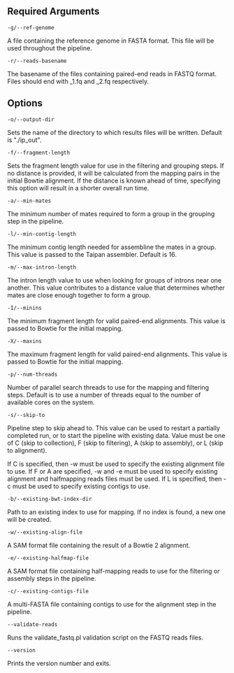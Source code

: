 Required Arguments
------------------

    -g/--ref-genome

A file containing the reference genome in FASTA format. This file will be used throughout the pipeline.

    -r/--reads-basename

The basename of the files containing paired-end reads in FASTQ format. Files should end with _1.fq and _2.fq respectively.

Options
-------

    -o/--output-dir

Sets the name of the directory to which results files will be written. Default is "./ip_out".

    -f/--fragment-length

Sets the fragment length value for use in the filtering and grouping steps. If no distance is provided, it will be calculated
from the mapping pairs in the initial Bowtie alignment. If the distance is known ahead of time, specifying this option will
result in a shorter overall run time.

    -a/--min-mates

The minimum number of mates required to form a group in the grouping step in the pipeline.

    -l/--min-contig-length

The minimum contig length needed for assembline the mates in a group. This value is passed to the Taipan assembler. Default is 16.

    -m/--max-intron-length

The intron length value to use when looking for groups of introns near one another. This value contributes to a distance value
that determines whether mates are close enough together to form a group.

    -I/--minins

The minimum fragment length for valid paired-end alignments. This value is passed to Bowtie for the initial mapping.

    -X/--maxins

The maximum fragment length for valid paired-end alignments. This value is passed to Bowtie for the initial mapping.

    -p/--num-threads

Number of parallel search threads to use for the mapping and filtering steps. Default is to use a number of threads equal to
the number of available cores on the system. 

    -s/--skip-to

Pipeline step to skip ahead to. This value can be used to restart a partially completed run, or to start the pipeline with
existing data. Value must be one of C (skip to collection), F (skip to filtering), A (skip to assembly), or L (skip to
alignment). 

If C is specified, then -w must be used to specify the existing alignment file to use. If F or A are specified,
-w and -e must be used to specify existing alignment and halfmapping reads files must be used. If L is specified, then
-c must be used to specify existing contigs to use.

    -b/--existing-bwt-index-dir

Path to an existing index to use for mapping. If no index is found, a new one will be created.

    -w/--existing-align-file

A SAM format file containing the result of a Bowtie 2 alignment.

    -e/--existing-halfmap-file

A SAM format file containing half-mapping reads to use for the filtering or assembly steps in the pipeline.

    -c/--existing-contigs-file

A multi-FASTA file containing contigs to use for the alignment step in the pipeline.

    --validate-reads

Runs the validate_fastq.pl validation script on the FASTQ reads files.

    --version

Prints the version number and exits.
